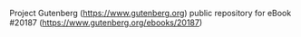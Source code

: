 Project Gutenberg (https://www.gutenberg.org) public repository for eBook #20187 (https://www.gutenberg.org/ebooks/20187)
